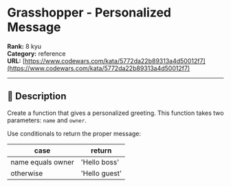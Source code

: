 # Grasshopper - Personalized Message

**Rank:** 8 kyu  
**Category:** reference  
**URL:** [https://www.codewars.com/kata/5772da22b89313a4d50012f7](https://www.codewars.com/kata/5772da22b89313a4d50012f7)

---

## 📝 Description

Create a function that gives a personalized greeting. This function takes two parameters: `name` and `owner`.

Use conditionals to return the proper message:

case | return
--- | ---
name equals owner | 'Hello boss'
otherwise         | 'Hello guest'
